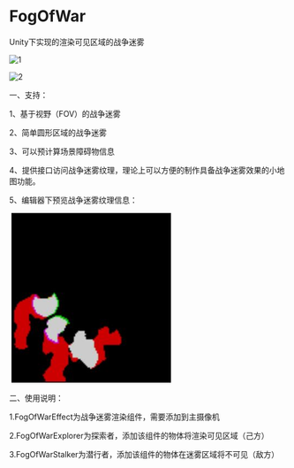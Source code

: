 # FogOfWar

Unity下实现的渲染可见区域的战争迷雾

![1](doc/fog_0.gif)

![2](doc/fog_1.gif)

一、支持：

1、基于视野（FOV）的战争迷雾

2、简单圆形区域的战争迷雾

3、可以预计算场景障碍物信息

4、提供接口访问战争迷雾纹理，理论上可以方便的制作具备战争迷雾效果的小地图功能。

5、编辑器下预览战争迷雾纹理信息：

​	![2](doc/preview.jpg)



二、使用说明：

1.FogOfWarEffect为战争迷雾渲染组件，需要添加到主摄像机

2.FogOfWarExplorer为探索者，添加该组件的物体将渲染可见区域（己方）

3.FogOfWarStalker为潜行者，添加该组件的物体在迷雾区域将不可见（敌方）